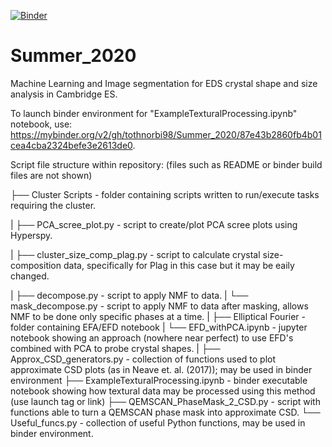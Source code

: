 [![Binder](https://mybinder.org/badge_logo.svg)](https://mybinder.org/v2/gh/tothnorbi98/Summer_2020/87e43b2860fb4b01cea4cba2324befe3e2613de0)

# Summer_2020
Machine Learning and Image segmentation for EDS crystal shape and size analysis in Cambridge ES.


To launch binder environment for "ExampleTexturalProcessing.ipynb" notebook, use: https://mybinder.org/v2/gh/tothnorbi98/Summer_2020/87e43b2860fb4b01cea4cba2324befe3e2613de0.


Script file structure within repository: (files such as README or binder build files are not shown)

├── Cluster Scripts - folder containing scripts written to run/execute tasks requiring the cluster.

|   ├── PCA_scree_plot.py - script to create/plot PCA scree plots using Hyperspy.

|   ├── cluster_size_comp_plag.py - script to calculate crystal size-composition data, specifically for Plag in this case but it may be eaily changed.

|   ├── decompose.py - script to apply NMF to data.
|   └── mask_decompose.py - script to apply NMF to data after masking, allows NMF to be done only specific phases at a time.
|
├── Elliptical Fourier - folder containing EFA/EFD notebook
|   └── EFD_withPCA.ipynb - jupyter notebook showing an approach (nowhere near perfect) to use EFD's combined with PCA to probe crystal shapes.
|
├── Approx_CSD_generators.py - collection of functions used to plot approximate CSD plots (as in Neave et. al. (2017)); may be used in binder environment
├── ExampleTexturalProcessing.ipynb - binder executable notebook showing how textural data may be processed using this method (use launch tag or link)
├── QEMSCAN_PhaseMask_2_CSD.py - script with functions able to turn a QEMSCAN phase mask into approximate CSD.
└── Useful_funcs.py - collection of useful Python functions, may be used in binder environment.


